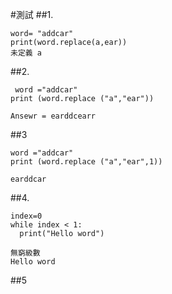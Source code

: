 #測試
##1.
```
word= "addcar"
print(word.replace(a,ear))
未定義 a
```
##2.
```
 word ="addcar"
print (word.replace ("a","ear"))
```
```
Ansewr = earddcearr
```
##3
```
word ="addcar"
print (word.replace ("a","ear",1))
```
```
earddcar
```
##4.
```
index=0
while index < 1:
  print("Hello word")
```
```
無窮級數
Hello word 
```
##5
```

```
